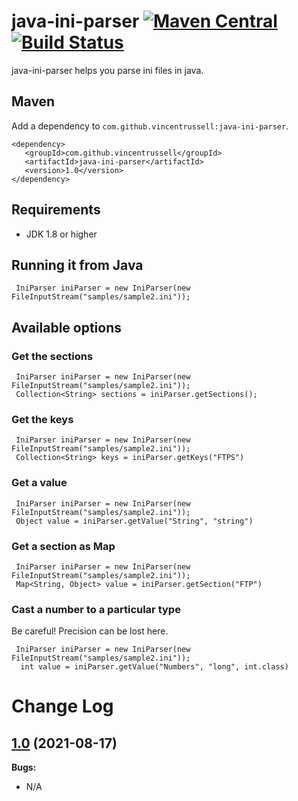 # java-ini-parser [![Maven Central](https://img.shields.io/maven-central/v/com.github.vincentrussell/java-ini-parser.svg?label=Maven%20Central)](https://search.maven.org/search?q=g:%22com.github.vincentrussell%22%20AND%20a:%22java-ini-parser%22) [![Build Status](https://travis-ci.org/vincentrussell/java-ini-parser.svg?branch=master)](https://travis-ci.org/vincentrussell/java-ini-parser)

java-ini-parser helps you parse ini files in java.   

## Maven

Add a dependency to `com.github.vincentrussell:java-ini-parser`. 

```
<dependency>
   <groupId>com.github.vincentrussell</groupId>
   <artifactId>java-ini-parser</artifactId>
   <version>1.0</version>
</dependency>
```

## Requirements
- JDK 1.8 or higher

## Running it from Java

```
 IniParser iniParser = new IniParser(new FileInputStream("samples/sample2.ini"));
```

## Available options

### Get the sections

```
 IniParser iniParser = new IniParser(new FileInputStream("samples/sample2.ini"));
 Collection<String> sections = iniParser.getSections();
```

### Get the keys

```
 IniParser iniParser = new IniParser(new FileInputStream("samples/sample2.ini"));
 Collection<String> keys = iniParser.getKeys("FTPS")
```

### Get a value

```
 IniParser iniParser = new IniParser(new FileInputStream("samples/sample2.ini"));
 Object value = iniParser.getValue("String", "string")
```

### Get a section as Map

```
 IniParser iniParser = new IniParser(new FileInputStream("samples/sample2.ini"));
 Map<String, Object> value = iniParser.getSection("FTP")
```

### Cast a number to a particular type

Be careful!  Precision can be lost here.
```
 IniParser iniParser = new IniParser(new FileInputStream("samples/sample2.ini"));
  int value = iniParser.getValue("Numbers", "long", int.class)
```

# Change Log

## [1.0](https://github.com/vincentrussell/java-ini-parser/tree/java-ini-parser-1.0) (2021-08-17)

**Bugs:**

- N/A